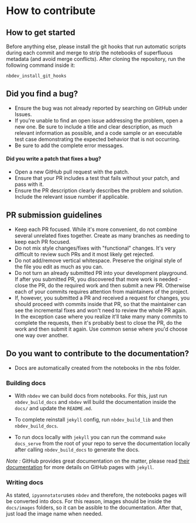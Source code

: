 # How to contribute

## How to get started

Before anything else, please install the git hooks that run automatic scripts during each commit and merge to strip the notebooks of superfluous metadata (and avoid merge conflicts). After cloning the repository, run the following command inside it:
```
nbdev_install_git_hooks
```

## Did you find a bug?

* Ensure the bug was not already reported by searching on GitHub under Issues.
* If you're unable to find an open issue addressing the problem, open a new one. Be sure to include a title and clear description, as much relevant information as possible, and a code sample or an executable test case demonstrating the expected behavior that is not occurring.
* Be sure to add the complete error messages.

#### Did you write a patch that fixes a bug?

* Open a new GitHub pull request with the patch.
* Ensure that your PR includes a test that fails without your patch, and pass with it.
* Ensure the PR description clearly describes the problem and solution. Include the relevant issue number if applicable.

## PR submission guidelines

* Keep each PR focused. While it's more convenient, do not combine several unrelated fixes together. Create as many branches as needing to keep each PR focused.
* Do not mix style changes/fixes with "functional" changes. It's very difficult to review such PRs and it most likely get rejected.
* Do not add/remove vertical whitespace. Preserve the original style of the file you edit as much as you can.
* Do not turn an already submitted PR into your development playground. If after you submitted PR, you discovered that more work is needed - close the PR, do the required work and then submit a new PR. Otherwise each of your commits requires attention from maintainers of the project.
* If, however, you submitted a PR and received a request for changes, you should proceed with commits inside that PR, so that the maintainer can see the incremental fixes and won't need to review the whole PR again. In the exception case where you realize it'll take many many commits to complete the requests, then it's probably best to close the PR, do the work and then submit it again. Use common sense where you'd choose one way over another.

## Do you want to contribute to the documentation?

* Docs are automatically created from the notebooks in the nbs folder.

### Building docs

* With `nbdev` we can build docs from notebooks. For this, just run `nbdev_build_docs` and `nbdev` will build the documentation inside the `docs/` and update the `README.md`.

* To complete reinstall `jekyll` config, run `nbdev_build_lib` and then `nbdev_build_docs`.

* To run docs locally with `jekyll` you can run the command `make docs_serve` from the root of your repo to serve the documentation locally after calling `nbdev_build_docs` to generate the docs.

*Note :* GitHub provides great documentation on the matter, please read [their documentation](https://docs.github.com/en/pages/setting-up-a-github-pages-site-with-jekyll/about-github-pages-and-jekyll) for more details on GitHub pages with `jekyll`.

### Writing docs

As stated, `ipyannotator`uses `nbdev` and therefore, the notebooks pages will be converted into docs. For this reason, images should be inside the `docs/images` folders, so it can be assible to the documentation. After that, just load the image name when needed.
